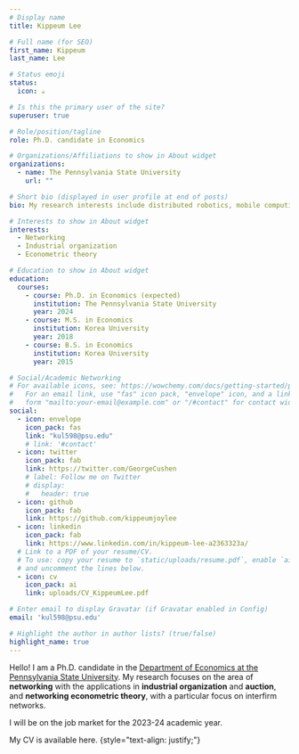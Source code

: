 ```yaml
---
# Display name
title: Kippeum Lee

# Full name (for SEO)
first_name: Kippeum
last_name: Lee

# Status emoji
status:
  icon: ☕️

# Is this the primary user of the site?
superuser: true

# Role/position/tagline
role: Ph.D. candidate in Economics

# Organizations/Affiliations to show in About widget
organizations:
  - name: The Pennsylvania State University
    url: ""

# Short bio (displayed in user profile at end of posts)
bio: My research interests include distributed robotics, mobile computing and programmable matter.

# Interests to show in About widget
interests:
  - Networking
  - Industrial organization
  - Econometric theory

# Education to show in About widget
education:
  courses:
    - course: Ph.D. in Economics (expected)
      institution: The Pennsylvania State University
      year: 2024
    - course: M.S. in Economics
      institution: Korea University 
      year: 2018
    - course: B.S. in Economics
      institution: Korea University
      year: 2015

# Social/Academic Networking
# For available icons, see: https://wowchemy.com/docs/getting-started/page-builder/#icons
#   For an email link, use "fas" icon pack, "envelope" icon, and a link in the
#   form "mailto:your-email@example.com" or "/#contact" for contact widget.
social:
  - icon: envelope
    icon_pack: fas
    link: "kul598@psu.edu"
    # link: '#contact'
  - icon: twitter
    icon_pack: fab
    link: https://twitter.com/GeorgeCushen
    # label: Follow me on Twitter
    # display:
    #   header: true
  - icon: github
    icon_pack: fab
    link: https://github.com/kippeumjoylee
  - icon: linkedin
    icon_pack: fab
    link: https://www.linkedin.com/in/kippeum-lee-a2363323a/
  # Link to a PDF of your resume/CV.
  # To use: copy your resume to `static/uploads/resume.pdf`, enable `ai` icons in `params.yaml`,
  # and uncomment the lines below.
  - icon: cv
    icon_pack: ai
    link: uploads/CV_KippeumLee.pdf

# Enter email to display Gravatar (if Gravatar enabled in Config)
email: 'kul598@psu.edu'

# Highlight the author in author lists? (true/false)
highlight_name: true
---
```


Hello! I am a Ph.D. candidate in the [Department of Economics at the Pennsylvania State University](https://econ.la.psu.edu/). My research focuses on the area of **networking** with the applications in **industrial organization** and **auction**, and **networking econometric theory**, with a particular focus on interfirm networks.

I will be on the job market for the 2023-24 academic year. 

My CV is available here.
{style="text-align: justify;"}
